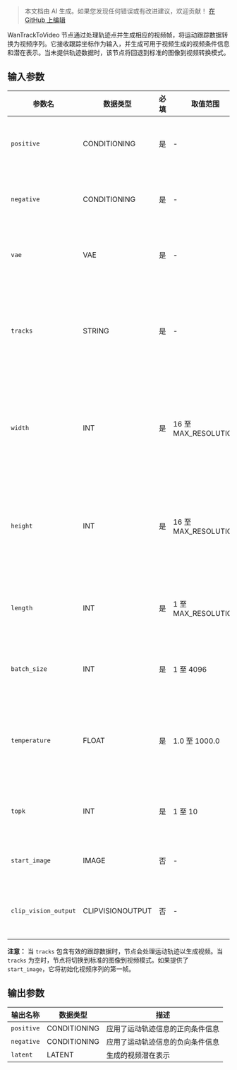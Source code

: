 > 本文档由 AI 生成。如果您发现任何错误或有改进建议，欢迎贡献！ [在 GitHub 上编辑](https://github.com/Comfy-Org/embedded-docs/blob/main/comfyui_embedded_docs/docs/WanTrackToVideo/zh.md)

WanTrackToVideo 节点通过处理轨迹点并生成相应的视频帧，将运动跟踪数据转换为视频序列。它接收跟踪坐标作为输入，并生成可用于视频生成的视频条件信息和潜在表示。当未提供轨迹数据时，该节点将回退到标准的图像到视频转换模式。

## 输入参数

| 参数名 | 数据类型 | 必填 | 取值范围 | 描述 |
|-----------|-----------|----------|-------|-------------|
| `positive` | CONDITIONING | 是 | - | 用于视频生成的正向条件信息 |
| `negative` | CONDITIONING | 是 | - | 用于视频生成的负向条件信息 |
| `vae` | VAE | 是 | - | 用于编码和解码的 VAE 模型 |
| `tracks` | STRING | 是 | - | JSON 格式的跟踪数据，作为多行字符串（默认："[]"） |
| `width` | INT | 是 | 16 至 MAX_RESOLUTION | 输出视频的宽度，单位为像素（默认：832，步长：16） |
| `height` | INT | 是 | 16 至 MAX_RESOLUTION | 输出视频的高度，单位为像素（默认：480，步长：16） |
| `length` | INT | 是 | 1 至 MAX_RESOLUTION | 输出视频的帧数（默认：81，步长：4） |
| `batch_size` | INT | 是 | 1 至 4096 | 同时生成的视频数量（默认：1） |
| `temperature` | FLOAT | 是 | 1.0 至 1000.0 | 运动修补的温度参数（默认：220.0，步长：0.1） |
| `topk` | INT | 是 | 1 至 10 | 运动修补的 top-k 值（默认：2） |
| `start_image` | IMAGE | 否 | - | 用于视频生成的起始图像 |
| `clip_vision_output` | CLIPVISIONOUTPUT | 否 | - | 用于附加条件信息的 CLIP 视觉输出 |

**注意：** 当 `tracks` 包含有效的跟踪数据时，节点会处理运动轨迹以生成视频。当 `tracks` 为空时，节点将切换到标准的图像到视频模式。如果提供了 `start_image`，它将初始化视频序列的第一帧。

## 输出参数

| 输出名称 | 数据类型 | 描述 |
|-------------|-----------|-------------|
| `positive` | CONDITIONING | 应用了运动轨迹信息的正向条件信息 |
| `negative` | CONDITIONING | 应用了运动轨迹信息的负向条件信息 |
| `latent` | LATENT | 生成的视频潜在表示 |
